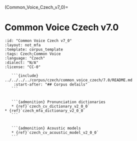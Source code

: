 
(Common_Voice_Czech_v7_0)=
# Common Voice Czech v7.0

``````{corpus} Common Voice Czech v7.0
:id: "Common Voice Czech v7_0"
:layout: not_mfa
:template: corpus_template
:tags: Czech;Common Voice
:language: "Czech"
:dialect: "N/A"
:license: "CC-0"

   ```{include} ../../../../corpus/czech/common_voice_czech/7.0/README.md
    :start-after: "## Corpus details"
   ```


   ```{admonition} Pronunciation dictionaries
   * {ref}`czech_cv_dictionary_v2_0_0`
* {ref}`czech_mfa_dictionary_v2_0_0`
   ```


   ```{admonition} Acoustic models
   * {ref}`czech_cv_acoustic_model_v2_0_0`
   ```
``````
